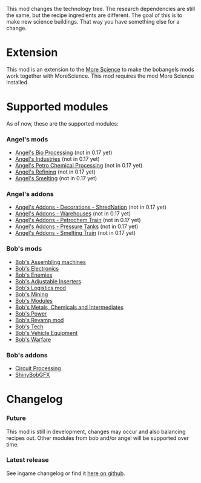 This mod changes the technology tree. The research dependencies are still the same, but the recipe ingredients are different. The goal of this is to make new science buildings. That way you have something else for a change.

# Extension
This mod is an extension to the [More Science](https://mods.factorio.com/mod/MoreScience) to make the bobangels mods work together with MoreScience.
This mod requires the mod More Science installed.

# Supported modules
As of now, these are the supported modules:
### Angel's mods
+ [Angel's Bio Processing](https://mods.factorio.com/mod/angelsbioprocessing) (not in 0.17 yet)
+ [Angel's Industries](https://mods.factorio.com/mod/angelsindustries) (not in 0.17 yet)
+ [Angel's Petro Chemical Processing](https://mods.factorio.com/mod/angelspetrochem) (not in 0.17 yet)
+ [Angel's Refining](https://mods.factorio.com/mod/angelsrefining) (not in 0.17 yet)
+ [Angel's Smelting](https://mods.factorio.com/mod/angelssmelting) (not in 0.17 yet)

### Angel's addons
+ [Angel's Addons - Decorations - ShredNation](https://mods.factorio.com/mod/angelsaddons-shred) (not in 0.17 yet)
+ [Angel's Addons - Warehouses](https://mods.factorio.com/mod/angelsaddons-warehouses) (not in 0.17 yet)
+ [Angel's Addons - Petrochem Train](https://mods.factorio.com/mod/angelsaddons-petrotrain) (not in 0.17 yet)
+ [Angel's Addons - Pressure Tanks](https://mods.factorio.com/mod/angelsaddons-pressuretanks) (not in 0.17 yet)
+ [Angel's Addons - Smelting Train](https://mods.factorio.com/mod/angelsaddons-smeltingtrain) (not in 0.17 yet)

### Bob's mods
+ [Bob's Assembling machines](https://mods.factorio.com/mod/bobassembly)
+ [Bob's Electronics](https://mods.factorio.com/mod/bobelectronics)
+ [Bob's Enemies](https://mods.factorio.com/mod/bobenemies)
+ [Bob's Adjustable Inserters](https://mods.factorio.com/mod/bobinserters)
+ [Bob's Logistics mod](https://mods.factorio.com/mod/boblogistics)
+ [Bob's Mining](https://mods.factorio.com/mod/bobmining)
+ [Bob's Modules](https://mods.factorio.com/mod/bobmodules)
+ [Bob's Metals, Chemicals and Intermediates](https://mods.factorio.com/mod/bobplates)
+ [Bob's Power](https://mods.factorio.com/mod/bobpower)
+ [Bob's Revamp mod](https://mods.factorio.com/mod/bobrevamp)
+ [Bob's Tech](https://mods.factorio.com/mod/bobtech)
+ [Bob's Vehicle Equipment](https://mods.factorio.com/mod/bobvehicleequipment)
+ [Bob's Warfare](https://mods.factorio.com/mod/bobwarfare)

### Bob's addons
+ [Circuit Processing](https://mods.factorio.com/mod/CircuitProcessing)
+ [ShinyBobGFX](https://mods.factorio.com/mod/ShinyBobGFX)

# Changelog
### Future
This mod is still in development, changes may occur and also balancing recipes out. Other modules from bob and/or angel will be supported over time.
### Latest release
See ingame changelog or find it [here on github](https://github.com/LovelySanta/FactorioMod-MoreScience-BobAngelsExtension/blob/master/changelog.txt).
